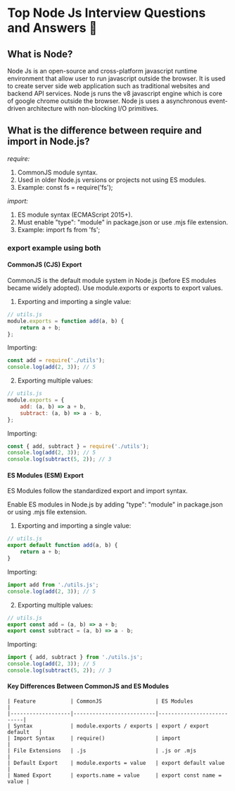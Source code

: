 # Top Node Js Interview Questions and Answers 🚀

##  What is Node? 

Node Js is an open-source and cross-platform javascript runtime environment that allow user to run javascript outside the browser. It is used to create server side web application such as traditional websites and backend API services. Node js runs the v8 javascript engine which is core of google chrome outside the browser.
Node js uses a asynchronous event-driven architecture with non-blocking I/O primitives.

## What is the difference between require and import in Node.js?

*require:*
  1. CommonJS module syntax.
  2. Used in older Node.js versions or projects not using ES modules.
  3. Example: const fs = require('fs');

*import:*
  1. ES module syntax (ECMAScript 2015+).
  2. Must enable "type": "module" in package.json or use .mjs file extension.
  3. Example: import fs from 'fs';

### export example using both
  #### CommonJS (CJS) Export
  CommonJS is the default module system in Node.js (before ES modules became widely adopted).
  Use module.exports or exports to export values.

  1. Exporting and importing a single value:
  
  ```js
  // utils.js
  module.exports = function add(a, b) {
      return a + b;
  };
  ```
  Importing:
  ```js
  const add = require('./utils');
  console.log(add(2, 3)); // 5
  ```

  2. Exporting multiple values:
  
  ```js
  // utils.js
  module.exports = {
      add: (a, b) => a + b,
      subtract: (a, b) => a - b,
  };
  ```
  Importing:
  ```js
  const { add, subtract } = require('./utils');
  console.log(add(2, 3)); // 5
  console.log(subtract(5, 2)); // 3
  ```
  #### ES Modules (ESM) Export
  ES Modules follow the standardized export and import syntax.

  Enable ES modules in Node.js by adding "type": "module" in package.json or using .mjs file extension.

  1. Exporting and importing a single value:
  
  ```js
  // utils.js
  export default function add(a, b) {
      return a + b;
  }
  ```
  Importing:
  ```js
  import add from './utils.js';
  console.log(add(2, 3)); // 5
  ```

  2. Exporting multiple values:
  
  ```js
  // utils.js
  export const add = (a, b) => a + b;
  export const subtract = (a, b) => a - b;
  ```
  Importing:
  ```js
  import { add, subtract } from './utils.js';
  console.log(add(2, 3)); // 5
  console.log(subtract(5, 2)); // 3
  ```
  #### Key Differences Between CommonJS and ES Modules
    | Feature           | CommonJS                 | ES Modules                |
    |-------------------|--------------------------|---------------------------|
    | Syntax            | module.exports / exports | export / export default   |
    | Import Syntax     | require()                | import                    |
    | File Extensions   | .js                      | .js or .mjs               |
    | Default Export    | module.exports = value   | export default value      |
    | Named Export      | exports.name = value     | export const name = value |

  
